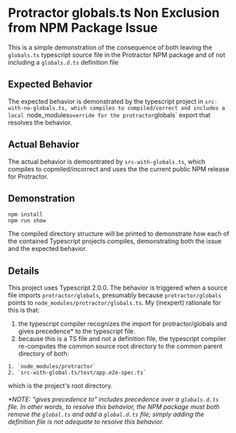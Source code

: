 # Protractor globals.ts Non Exclusion from NPM Package Issue

This is a simple demonstration of the consequence of
both leaving the `globals.ts` typescript source file
in the Protractor NPM package and of not including
a `globals.d.ts` definition file

## Expected Behavior

The expected behavior is demonstrated by the typescript
project in `src-with-no-globals.ts, which compiles to
compiled/correct and includes a local `node_modules`
override for the protractor `globals` export that
resolves the behavior.

## Actual Behavior

The actual behavior is demosntrated by
`src-with-globals.ts`, which compiles to
copmiled/incorrect and uses the the current public
NPM release for Protractor.

## Demonstration

```
npm install
npm run show
```

The compiled directory structure will be printed to
demonstrate how each of the contained Typescript
projects compiles, demonstrating both the issue and
the expected behavior.

## Details

This project uses Typescript 2.0.0. The behavior is
triggered when a source file imports `protractor/globals`,
presumably because `protractor/globals` points to
`node_modules/protractor/globals.ts`. My (inexpert) rationale
for this is that:

  1. the typescript compiler recognizes the import for
  protractor/globals and gives precedence* to the typescript
  file.
  2. because this is a TS file and not a definition file,
  the typescript compiler re-computes the common source
  root directory to the common parent directory of both:

    1. `node_modules/protractor`
    2. `src-with-global.ts/test/app.e2e-spec.ts`

  which is the project's root directory.

_*NOTE: "gives precedence to" includes precedence over a
`globals.d.ts` file. In other words, to resolve this
behavior, the NPM package must both remove the `global.ts`
and add a `global.d.ts` file; simply adding the definition
file is not adequate to resolve this behavior._
